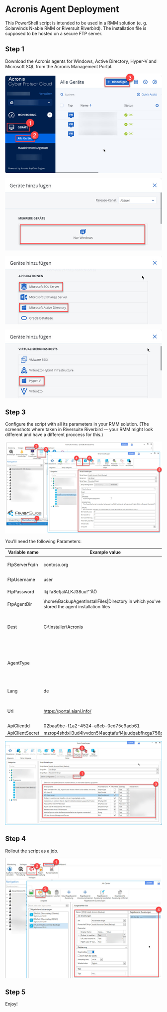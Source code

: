 # Acronis Agent Deployment
This PowerShell script is intended to be used in a RMM solution (e. g. Solarwinds N-able RMM or Riversuit Riverbird). The installation file is supposed to be hosted on a secure FTP server.

## Step 1
Download the Acronis agents for Windows, Active Directory, Hyper-V and Microsoft SQL from the Acronis Management Portal.

![Acronis Portal](/img/Acronis%20Download.jpg)

![Agent for Windows](/Img/Agent%20for%20Windows.jpg)

![Agent for Active Directory and for Microsoft SQL](/Img/Agent%20for%20SQL%20and%20AD.jpg)

![Agent for Hyper-V](/Img/Agent%20for%20Hyper-V.jpg)

## Step 3
Configure the script with all its parameters in your RMM solution. (The screenshots where taken in Riversuite Riverbird -- your RMM might look different and have a different proccess for this.)

![Example in Riverbird](/Img/Riverbird%20Script%20Config.jpg)

You'll need the following Parameters:

|Variable name|Example value|Explanation|
|---|---|---|
|FtpServerFqdn|contoso.org|FQDN or IP address of your FTP server|
|FtpUsername|user|Username of your FTP user|
|FtpPassword|lkj fa8efjalALKJ38uu!"'ÄÖ|Password for your FTP user|
|FtpAgentDir|\home\BackupAgentInstallFiles\|Directory in which you've stored the agent installation files|
|Dest|C:\Installer\Acronis|Destination where the agent installer should be downloaded/saved to (used to start installation)|
|AgentType|   |can be either win, sql, hyperv or ad. If left empty it will auto detect one of the before mentioned, so just leave it empty.|
|Lang|de|Which language should the agent UI use?|
|Url|https://portal.ajani.info/|The full URL for your Acronis tenant (plugging Ajani right here)|
|ApiClientId|02baa9be-f1a2-4524-a8cb-0cd75c9acb61|API client ID|
|ApiClientSecret|mzrop4shdxil3ud4lvvdcn5l4acqtafufi4juudqabfhxga756pm|API client secret|

![Example in Riverbird](/Img/Riverbird%20Script%20Parameter%20Config.jpg)

## Step 4
Rollout the script as a job.

![Example in Riverbird](/Img/Riverbird%20Job%20Config.jpg)

## Step 5
Enjoy!